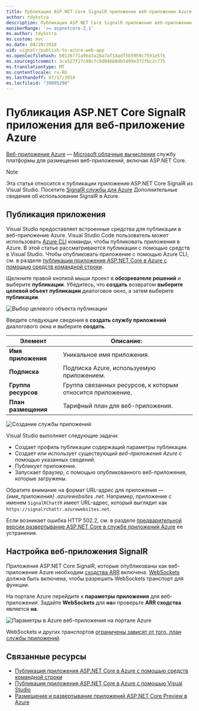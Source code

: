 ```yaml
---
title: Публикация ASP.NET Core SignalR приложение веб-приложении Azure
author: tdykstra
description: Публикация ASP.NET Core SignalR приложение веб-приложении Azure
monikerRange: '>= aspnetcore-2.1'
ms.author: tdykstra
ms.custom: mvc
ms.date: 04/20/2018
uid: signalr/publish-to-azure-web-app
ms.openlocfilehash: b0126771a9ba3a28a7af14adf5b5959c7591e5fb
ms.sourcegitcommit: 3ca527f27c88cfc9d04688db5499e372fbc2c775
ms.translationtype: MT
ms.contentlocale: ru-RU
ms.lasthandoff: 07/17/2018
ms.locfileid: "39095298"
---
```

# <a name="publish-an-aspnet-core-signalr-app-to-an-azure-web-app"></a>Публикация ASP.NET Core SignalR приложения для веб-приложение Azure

[Веб-приложение Azure](/azure/app-service/app-service-web-overview) — [Microsoft облачные вычисления](https://azure.microsoft.com/) службу платформы для размещения веб-приложений, включая ASP.NET Core.

> [!NOTE]
> Эта статья относится к публикации приложения ASP.NET Core SignalR из Visual Studio. Посетите [SignalR службы для Azure](https://azure.microsoft.com/en-gb/services/signalr-service?) Дополнительные сведения об использовании SignalR в Azure.

## <a name="publish-the-app"></a>Публикация приложения

Visual Studio предоставляет встроенные средства для публикации в веб-приложение Azure. Visual Studio Code пользователь может использовать [Azure CLI](/cli/azure) команды, чтобы публиковать приложения в Azure. В этой статье рассматриваются публикации с помощью средств в Visual Studio. Чтобы опубликовать приложение с помощью Azure CLI, см. в разделе [публикации приложения ASP.NET Core в Azure с помощью средств командной строки](xref:tutorials/publish-to-azure-webapp-using-cli).

Щелкните правой кнопкой мыши проект в **обозревателе решений** и выберите **публикации**. Убедитесь, что **создать** возвратом **выберите целевой объект публикации** диалоговое окно, а затем выберите **публикации**.

![Выбор целевого объекта публикации](publish-to-azure-web-app/_static/pick-publish-target-dialog.png)

Введите следующие сведения в **создать службу приложений** диалогового окна и выберите **создать**.

| Элемент | Описание: |
| ---- | ----------- |
| **Имя приложения** | Уникальное имя приложения. |
| **Подписка** | Подписка Azure, используемую приложением. |
| **Группа ресурсов** | Группа связанных ресурсов, к которым относится приложение.  |
| **План размещения** | Тарифный план для веб-приложения. |

![Создание службы приложений](publish-to-azure-web-app/_static/create-app-service-dialog.png)

Visual Studio выполняет следующие задачи:

* Создает профиль публикации содержащий параметры публикации.
* Создает или использует существующий *веб-приложения Azure* с помощью указанных сведений.
* Публикует приложение.
* Запускает браузер, с помощью опубликованного веб-приложения, которые загружены.

Обратите внимание на формат URL-адрес для приложения — *{имя_приложения} .azurewebsites .net*. Например, приложение с именем `SignalRChattR` имеет URL-адрес, который выглядит как `https://signalrchattr.azurewebsites.net`.

Если возникает ошибка HTTP 502.2, см. в разделе [предварительной версии развертывание ASP.NET Core в службе приложений Azure](xref:host-and-deploy/azure-apps/index) ее устранения.

## <a name="configure-signalr-web-app"></a>Настройка веб-приложения SignalR

Приложения ASP.NET Core SignalR, которые опубликованы как веб-приложение Azure необходим [сходства ARR](https://en.wikipedia.org/wiki/Application_Request_Routing) включена. [WebSockets](xref:fundamentals/websockets) должна быть включена, чтобы разрешить WebSockets транспорт для функции.

На портале Azure перейдите к **параметры приложения** для веб-приложения. Задайте **WebSockets** для **на**и проверьте **ARR сходства** является **на**.

![Параметры в Azure веб-приложения на портале Azure](publish-to-azure-web-app/_static/azure-web-app-settings.png)

 WebSockets и других транспортов [ограничены зависят от того, план службы приложений](/azure/azure-subscription-service-limits#app-service-limits).

## <a name="related-resources"></a>Связанные ресурсы

* [Публикация приложения ASP.NET Core в Azure с помощью средств командной строки](xref:tutorials/publish-to-azure-webapp-using-cli?tabs=windows)
* [Публикация приложения ASP.NET Core в Azure с помощью Visual Studio](xref:tutorials/publish-to-azure-webapp-using-vs)
* [Размещение и развертывание приложений ASP.NET Core Preview в Azure](xref:host-and-deploy/azure-apps/index#deploy-aspnet-core-preview-release-to-azure-app-service)
